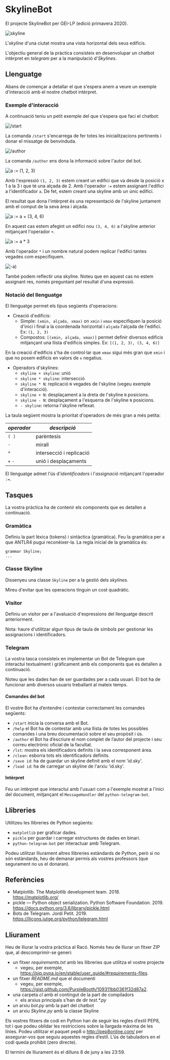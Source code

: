 # SkylineBot

El projecte SkylineBot per GEI-LP (edició primavera 2020).

![skyline](img/skyline.png)

L'_skyline_ d'una ciutat mostra una vista horizontal dels seus edificis.

L'objectiu general de la pràctica consisteix en desenvolupar un chatbot intèrpret en 
_telegram_ per a la manipulació d'_Skylines_.

## Llenguatge

Abans de començar a detallar el que s'espera anem a veure un exemple 
d'interacció amb el nostre chatbot intèrpret.

### Exemple d'interacció

A continuació teniu un petit exemple del que s'espera que faci el chatbot:

![/start](img/exemple-0.png)

La comanda `/start` s'encarrega de fer totes les inicialitzacions pertinents i
donar el missatge de benvinduda.

![/author](img/exemple-1.png)

La comanda `/author` ens dona la informació sobre l'autor del bot.

![a := (1, 2, 3)](img/exemple-2.png)

Amb l'expressió `(1, 2, 3)` estem creant un edifici que va desde la posició x 
1 a la 3 i que té una alçada de 2. Amb l'operador `:=` estem assignant l'edifici
a l'identificador `a`. De fet, estem creant una skyline amb un únic edifici.

El resultat que dona l'intèrpret és una representació de l'skyline juntament amb
el comput de la seva àrea i alçada.

![a := a + (3, 4, 6)](img/exemple-3.png)

En aquest cas estem afegint un edifici nou `(3, 4, 6)` a l'skyline anterior 
mitjançant l'operador `+`.

![a := a * 3](img/exemple-4.png)

Amb l'operador `*` i un nombre natural podem replicar l'edifici tantes vegades
com especifiquem.

![-a)](img/exemple-5.png)

També podem reflectir una skyline. Noteu que en aquest cas no estem assignant 
res, només preguntant pel resultat d'una expressió.

### Notació del llenguatge

El llenguatge permet els tipus següents d'operacions:

- Creació d'edificis:
  - Simple: `(xmin, alçada, xmax)` on `xmin` i `xmax` especifiquen la posició
d'inici i final a la coordenada horizontal i `alçada` l'alçada de l'edifici. 
Ex: `(1, 2, 3)`
  - Compostos: `[(xmin, alçada, xmax)]` permet definir diversos edificis 
mitjançant una llista d'edificis simples. Ex: `[(1, 2, 3), (3, 4, 6)]`

En la creació d'edificis s'ha de control·lar que `xmax` sigui més gran que 
`xmin` i que no posem edificis en valors de `x` negatius.

- Operadors d'skylines:
  - `skyline + skyline`: unió
  - `skyline * skyline`: intersecció
  - `skyline * N`: replicació `N` vegades de l'skyline (vegeu exemple 
d'interacció).
  - `skyline + N`: desplaçament a la dreta de l'skyline `N` posicions.
  - `skyline - N`: desplaçament a l'esquerra de l'skyline `N` posicions. 
  - `- skyline`: retorna l'skyline reflexat.

La taula següent mostra la prioritat d'operadors de més gran a més petita:

*operador* | *descripció*
--- | ---
`( )` | parèntesis
`-` | mirall
`*` | intersecció i replicació
`+` `-` | unió i desplaçaments

El llenguatge admet l'ús d'*identificadors* i l'*assignació* mitjançant l'operador
`:=`.

## Tasques

La vostra pràctica ha de contenir els components que es detallen a continuació.

### Gramàtica

Definiu la part lèxica (tokens) i sintàctica (gramàtica). Feu la gramàtica 
per a que ANTLR4 pugui reconèixer-la. La regla inicial de la gramàtica és:

```
grammar Skyline;
...
```

### Classe Skyline

Dissenyeu una classe `Skyline` per a la gestió dels _skylines_. 

Mireu d'evitar que les operacions tinguin un cost quadràtic.

### Visitor

Definiu un visitor per a l'avaluació d'expressions del llenguatge descrit 
anteriorment.

Nota: haure d'utilitzar algun tipus de taula de símbols per gestionar les 
assignacions i identificadors.

### Telegram

La vostra tasca consisteix en implementar un Bot de Telegram que interactui
textualment i gràficament amb els components que es detallen a continuació.

Noteu que les dades han de ser guardades per a cada usuari. El bot ha de
funcionar amb diversos usuaris treballant al mateix temps.

#### Comandes del bot

El vostre Bot ha d’entendre i contestar correctament les comandes següents:

- `/start` inicia la conversa amb el Bot.
- `/help` el Bot ha de contestar amb una llista de totes les possibles comandes i
una breu documentació sobre el seu propòsit i ús.
- `/author` el Bot ha d’escriure el nom complet de l’autor del projecte i seu correu
electrònic oficial de la facultat.
- `/lst`: mostra els identificadors definits i la seva corresponent àrea.
- `/clean`: esborra tots els identificadors definits.
- `/save id`: ha de guardar un skyline definit amb el nom 'id.sky'.
- `/load id`: ha de carregar un skyline de l'arxiu 'id.sky'.

#### Intèrpret 

Feu un intèrpret que interactui amb l'usuari com a l'exemple mostrat a l'inici 
del document, mitjançant el `MessageHandler` del `python-telegram-bot`.


## Llibreries

Utilitzeu les llibreries de Python següents:

- `matplotlib` per graficar dades.
- `pickle` per guardar i carregar estructures de dades en binari.
- `python-telegram-bot` per interactuar amb Telegram.

Podeu utilitzar lliurament altres llibreries estàndards de Python, però si no 
són estàndards, heu de demanar permís als vostres professors (que segurament no
us el donaran).

## Referències

- Matplotlib. The Matplotlib development team. 2018.
https://matplotlib.org/
- pickle — Python object serialization. Python Software Foundation. 2019.
https://docs.python.org/3.6/library/pickle.html
- Bots de Telegram. Jordi Petit. 2019.
https://lliçons.jutge.org/python/telegram.html

## Lliurament

Heu de lliurar la vostra pràctica al Racó. Només heu de lliurar un fitxer ZIP
que, al descomprimir-se generi:
- un fitxer _requirements.txt_ amb les llibreries que utilitza el vostre projecte
  - vegeu, per exemple, https://pip.pypa.io/en/stable/user_guide/#requirements-files.
- un fitxer _README.md_ que el documenti
  - vegeu, per exemple, https://gist.github.com/PurpleBooth/109311bb0361f32d87a2.
- una carpeta _cl_ amb el contingut de la part de compiladors
  - els arxius principals s'han de dir _test.*.py_
- un arxiu _bot.py_ amb la part del chatbot
- un arxiu _Skyline.py_ amb la classe Skyline

Els vostres fitxers de codi en Python han de seguir les regles d’estı́l PEP8,
tot i que podeu oblidar les restriccions sobre la llargada màxima de les lı́nies.
Podeu utilitzar el paquet pep8 o http://pep8online.com/ per assegurar-vos
que seguiu aquestes regles d’estı́l. L’ús de tabuladors en el codi queda prohibit
(zero directe).

El termini de lliurament és el dilluns 8 de juny a les 23:59.
